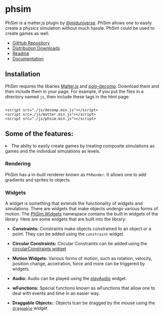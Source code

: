 # phsim
PhSim is a matter.js plugin by [@mjduniverse](https://mjduniverse.github.io/). PhSim allows one to easily create a physics simulation without much hassle. PhSim could be used to create games as well.

 
* [GitHub Repository](https://github.com/mjduniverse/phsim/)
* [Distribution Downloads](https://github.com/mjduniverse/phsim/tree/master/dist)
* [Readme](https://github.com/mjduniverse/phsim/blob/master/README.md)
* [Documentation](https://mjduniverse.github.io/phsim/docs/)

## Installation

PhSim requires the libaries [Matter.js](https://brm.io/matter-js/) and [poly-decomp](). Download them and then include them in your page. For example, if you put the files in a directory named `js`, then include these tags in the html page:

```

<script src="./js/decomp.min.js"></script>
<script src=./js/matter.min.js"></script>
<script src="./js/phsim.min.js"></script>

```


## Some of the features:

<li>The ablity to easily create games by treating composite simulations as games and the individual simulations as levels.</li>
</ul>

### Rendering

PhSim has a in-built renderer known as `PhRender`. It allows one to add gradients and sprites to objects.

### Widgets

A widget is something that extends the functionality of widgets and simulations. There are widgets that make objects undergo various forms of motion. The [PhSim.Widgets](https://mjduniverse.github.io/phsim/docs/PhSim.Widgets.html) namespace contains the built in widgets of the library. Here are some widgets that are built into the library:


* __Constraints:__ Constraints make objects constrained to an object or a point. They can be added using the `constraint` widget.

* __Circular Constraints:__ Circular Constraints can be added using the [circularConstraints widget](https://mjduniverse.github.io/phsim/docs/PhSim.Widgets.html#.circularConstraint__anchor)

* __Motion Widgets:__ Various forms of motion, such as rotation, velocity, position change, accelration, force and more can be triggered by widgets.</li>

* __Audio:__ Audio can be played using the [playAudio]() widget.

* __wFunctions:__ Special functions known as wFunctions that allow one to deal with events and time in an easier way.

* __Draggable Objects:__: Objects tcan be dragged by the mouse using the [`draggable`](https://mjduniverse.github.io/phsim/docs/PhSim.Widgets.html#.draggable) widget</li>